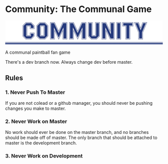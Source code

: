 # Community: The Communal Game

![Image of The Community Logo](/Resources/images/Community.PNG)

A communal paintball fan game

There's a dev branch now. Always change dev before master.

## Rules

### 1. Never Push To Master
If you are not colead or a github manager, you should never be pushing changes you make to master.
### 2. Never Work on Master
No work should ever be done on the master branch, and no branches should be made off of master. The only branch that should be attached to master is the development branch.
### 3. Never Work on Development
